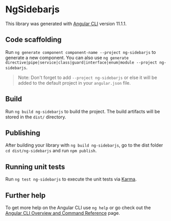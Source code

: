 # NgSidebarjs

This library was generated with [Angular CLI](https://github.com/angular/angular-cli) version 11.1.1.

## Code scaffolding

Run `ng generate component component-name --project ng-sidebarjs` to generate a new component. You can also use `ng generate directive|pipe|service|class|guard|interface|enum|module --project ng-sidebarjs`.
> Note: Don't forget to add `--project ng-sidebarjs` or else it will be added to the default project in your `angular.json` file. 

## Build

Run `ng build ng-sidebarjs` to build the project. The build artifacts will be stored in the `dist/` directory.

## Publishing

After building your library with `ng build ng-sidebarjs`, go to the dist folder `cd dist/ng-sidebarjs` and run `npm publish`.

## Running unit tests

Run `ng test ng-sidebarjs` to execute the unit tests via [Karma](https://karma-runner.github.io).

## Further help

To get more help on the Angular CLI use `ng help` or go check out the [Angular CLI Overview and Command Reference](https://angular.io/cli) page.
